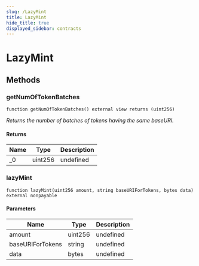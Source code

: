 ```yaml
---
slug: /LazyMint
title: LazyMint
hide_title: true
displayed_sidebar: contracts
---
```

# LazyMint









## Methods

### getNumOfTokenBatches

```solidity
function getNumOfTokenBatches() external view returns (uint256)
```



*Returns the number of batches of tokens having the same baseURI.*


#### Returns

| Name | Type | Description |
|---|---|---|
| _0 | uint256 | undefined

### lazyMint

```solidity
function lazyMint(uint256 amount, string baseURIForTokens, bytes data) external nonpayable
```





#### Parameters

| Name | Type | Description |
|---|---|---|
| amount | uint256 | undefined
| baseURIForTokens | string | undefined
| data | bytes | undefined



